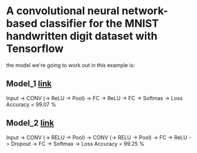 # A convolutional neural network-based classifier for the MNIST handwritten digit dataset with Tensorflow

the model we're going to work out in this example is:

## Model_1 [link](https://github.com/vishalsingh020997/Convolutional_Neural_Network-based_Image_Classifier/blob/master/model_1.ipynb)
Input -> CONV (-> ReLU -> Pool) -> FC -> ReLU -> FC -> Softmax -> Loss  
Accuracy = 99.07 %

## Model_2 [link](https://github.com/vishalsingh020997/Convolutional_Neural_Network-based_Image_Classifier/blob/master/model_2.ipynb)
Input -> CONV (-> RELU -> Pool) -> CONV (-> RELU -> Pool) -> FC -> ReLU -> Dropout -> FC -> Softmax -> Loss
Accuracy = 99.25 %
